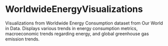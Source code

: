 # WorldwideEnergyVisualizations
Visualizations from Worldwide Energy Consumption dataset from Our World in Data. Displays various trends in energy consumption metrics, macroeconomic trends regarding energy, and global greenhouse gas emission trends.
